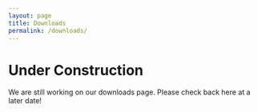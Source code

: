 ```yaml
---
layout: page
title: Downloads
permalink: /downloads/
---
```


# Under Construction
We are still working on our downloads page. Please check back here at a later date!

<!-- <a href="https://github.com/mahilab/modular-haptics/raw/main/stretch_module/stretch_module.STL" target="_blank">Stretch</a> -->
